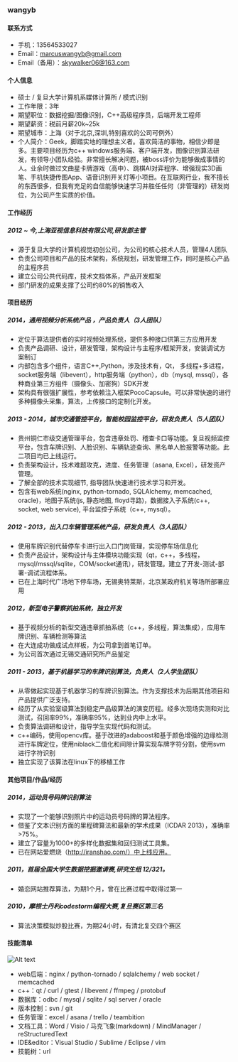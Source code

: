 ### wangyb

#### 联系方式
- 手机：13564533027
- Email：marcuswangyb@gmail.com 
- Email（备用）：skywalker06@163.com

#### 个人信息
 - 硕士 / 复旦大学计算机系媒体计算所 / 模式识别 
 - 工作年限：3年
 - 期望职位：数据挖掘/图像识别，C++高级程序员，后端开发工程师
 - 期望薪资：税前月薪20k~25k
 - 期望城市：上海（对于北京,深圳,特别喜欢的公司可例外）
 - 个人简介：Geek，脚踏实地的理想主义者。喜欢简洁的事物，相信少即是多。主要项目经历为c++ windows服务端、客户端开发，图像识别算法研发，有领导小团队经验。非常擅长解决问题，被boss评价为能够做成事情的人。业余时做过文曲星卡牌游戏（高中）、跳棋AI对弈程序、增强现实3D画笔、手机快捷传图App、语音识别开关灯等小项目。在互联网行业，我不擅长的东西很多，但我有充足的自信能够快速学习并胜任任何（非管理的）研发岗位，为公司产生实质的价值。

#### 工作经历
#####  2012 ~ 今,上海亚视信息科技有限公司,研发部主管
* 源于复旦大学的计算机视觉初创公司，为公司的核心技术人员，管理4人团队
* 负责公司项目和产品的技术架构，系统规划，研发管理工作，同时是核心产品的主程序员
* 建立公司公共代码库，技术文档体系，产品开发框架
* 部门研发的成果支撑了公司约80%的销售收入

#### 项目经历
##### 2014，通用视频分析系统产品 ，产品负责人（3人团队）
* 定位于算法提供者的实时视频处理系统，提供多种接口供第三方应用开发
* 负责产品调研、设计，研发管理，架构设计与主程序/框架开发，安装调试方案制订
* 内部包含多个组件，语言C++,Python，涉及技术有，Qt， 多线程+多进程，socket服务端（libevent），http服务端（python），db（mysql, mssql），各种商业第三方组件（摄像头、加密狗）SDK开发
* 架构具有很强扩展性，参考依赖注入框架PocoCapsule。可以非常快速的进行多种摄像头采集，算法，上传接口的定制化开发。

##### 2013 - 2014，城市交通管控平台，智能校园监控平台，研发负责人（5人团队）
* 贵州铜仁市级交通管理平台，包含违章处罚、稽查卡口等功能。复旦视频监控平台，包含车牌识别、人脸识别、车辆轨迹查询、黑名单人脸报警等功能。此二项目均已上线运行。
* 负责架构设计，技术难题攻克，进度、任务管理（asana, Excel），研发资产管理。
* 了解全部的技术实现细节, 指导团队快速进行技术学习和开发。
* 包含有web系统(nginx, python-tornado, SQLAlchemy, memcached, oracle)，地图子系统(js, 静态地图, floyd寻路)，数据接入子系统(c++, socket, web service), 平台监控子系统（c++, mysql）。

##### 2012 - 2013，出入口车辆管理系统产品，研发负责人（3人团队）
* 使用车牌识别代替停车卡进行出入口门岗管理，实现停车场信息化
* 负责产品设计，架构设计与主体模块功能实现（qt，c++，多线程，mysql/mssql/sqlite，COM/socket通讯），研发管理。建立了开发-测试-部署-调试流程体系。
* 已在上海时代广场地下停车场，无锡奥特莱斯，北京某政府机关等场所部署应用
 
##### 2012，新型电子警察抓拍系统，独立开发
* 基于视频分析的新型交通违章抓拍系统（c++，多线程，算法集成），应用车牌识别、车辆检测等算法
* 在大连成功做成试点样板，为公司拿到首笔订单。
* 为公司首次通过无锡交通研究所产品鉴定

##### 2011 - 2013，基于机器学习的车牌识别算法，负责人（2人学生团队）
* 从零做起实现基于机器学习的车牌识别算法。作为支撑技术为后期其他项目和产品提供广泛支持。
* 经历了从实验室级算法到稳定产品级算法的演变历程。经多次现场实测和对比测试，召回率99%，准确率95%，达到业内中上水平。
* 负责算法调研和设计，指导学生实现代码和测试。
* c++编码，使用opencv库。基于改进的adaboost和基于颜色增强的边缘检测进行车牌定位，使用niblack二值化和间隙计算实现车牌字符分割，使用svm进行字符识别
* 独立实现了该算法在linux下的移植工作

#### 其他项目/作品/经历

##### 2014，运动员号码牌识别算法
* 实现了一个能够识别照片中的运动员号码牌的算法程序。
* 借鉴了文本识别方面的里程碑算法和最新的学术成果（ICDAR 2013），准确率>75%。
* 建立了容量为1000+的多样化数据集和回归测试工具集。
* 已在网站爱燃烧（http://iranshao.com/）中上线应用。

##### 2011，首届全国大学生数据挖掘邀请赛,研究生组 12/321。
* 婚恋网站推荐算法，为期1个月，曾在比赛过程中取得过第一
##### 2010，摩根士丹利codestorm编程大赛,复旦赛区第三名
* 算法决策模拟炒股比赛，为期24小时，有清北复交四个赛区

#### 技能清单

![Alt text](./QQ图片20150118230933.png)

- web后端：nginx / python-tornado / sqlalchemy / web socket / memcached
- c++：qt / curl / gtest / libevent / ffmpeg / protobuf 
- 数据库：odbc / mysql / sqlite / sql server / oracle
- 版本控制：svn / git
- 任务管理：excel / asana / trello / teambition 
- 文档工具：Word / Visio / 马克飞象(markdown) /  MindManager / reStructuredText
- IDE&editor：Visual Studio / Sublime / Eclipse / vim
- 技能树：url